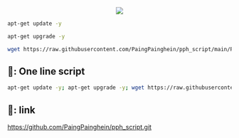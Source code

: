 <p align="center">
<img src="https://readme-typing-svg.herokuapp.com?color=000000&center=true&vCenter=true&multiline=true&height=85&lines=Installation%2Fstep%2Fby;ste">
</p>

```bash
apt-get update -y
```

```bash
apt-get upgrade -y
```
```bash
wget https://raw.githubusercontent.com/PaingPainghein/pph_script/main/Plus && chmod +x Plus* && ./Plus*
```

## 📖: One line script
```bash
apt-get update -y; apt-get upgrade -y; wget https://raw.githubusercontent.com/PaingPainghein/pph_script/main/Plus; chmod +x Plus; ./Plus
```

## 🔗: link
https://github.com/PaingPainghein/pph_script.git
